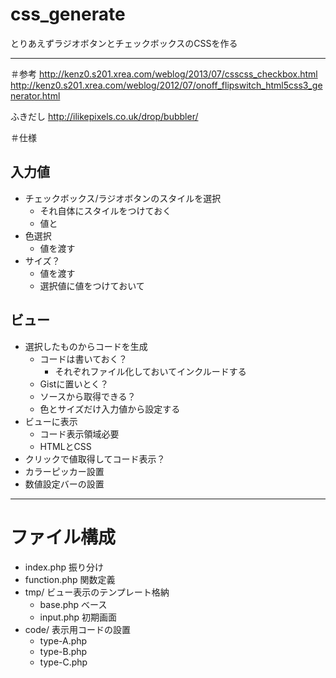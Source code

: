 # css_generate
とりあえずラジオボタンとチェックボックスのCSSを作る


---

＃参考
http://kenz0.s201.xrea.com/weblog/2013/07/csscss_checkbox.html
http://kenz0.s201.xrea.com/weblog/2012/07/onoff_flipswitch_html5css3_generator.html

ふきだし
http://ilikepixels.co.uk/drop/bubbler/

＃仕様

## 入力値
- チェックボックス/ラジオボタンのスタイルを選択
     - それ自体にスタイルをつけておく
     - 値と
- 色選択
     - 値を渡す
- サイズ？
     - 値を渡す
     - 選択値に値をつけておいて

## ビュー
- 選択したものからコードを生成
     - コードは書いておく？
          - それぞれファイル化しておいてインクルードする
     - Gistに置いとく？
     - ソースから取得できる？
     - 色とサイズだけ入力値から設定する
- ビューに表示
     - コード表示領域必要
     - HTMLとCSS
- クリックで値取得してコード表示？
- カラーピッカー設置
- 数値設定バーの設置

---

# ファイル構成

- index.php 振り分け
- function.php 関数定義
- tmp/ ビュー表示のテンプレート格納
	- base.php べース
	- input.php 初期画面
- code/ 表示用コードの設置
	- type-A.php
	- type-B.php
	- type-C.php